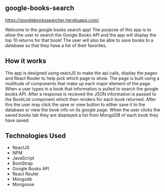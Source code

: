 ## google-books-search

https://googlebookssearcher.herokuapp.com/

Welcome to the google books search app! The purpose of this app is to allow the user to search the Google Books API and the app will display the top 10 returns for that book! The user will also be able to save books to a database so that they have a list of their favorites.

## How it works

The app is designed using reactJS to make the api calls, display the pages and React Router to help pick which page to show. The page is built using a multitude of components that make up each major element of the page. When a user types in a book that information is pulled to search the google books API. After a response is recieved the JSON information is passed to the BookList component which then renders for each book returned. After this the user may click the save or view button to either save it to the database or view the book info on its google page. When the user clicks the saved books tab they are displayed a list from MongoDB of each book they have saved.

## Technologies Used

 - ReactJS
 - NPM
 - JavaScript
 - BootStrap
 - Google Books API
 - React Router
 - Mongodb
 - Mongoose
